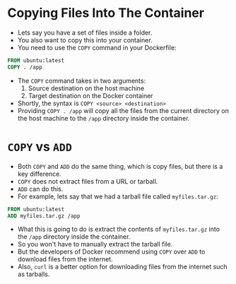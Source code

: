 # Copying Files Into The Container
+ Lets say you have a set of files inside a folder.
+ You also want to copy this into your container.
+ You need to use the `COPY` command in your Dockerfile:
```Dockerfile
FROM ubuntu:latest
COPY . /app
```
+ The `COPY` command takes in two arguments:
    1. Source destination on the host machine
    2. Target destination on the Docker container
+ Shortly, the syntax is `COPY <source> <destination>`
+ Providing `COPY . /app` will copy all the files from the current directory on the host machine to the `/app` directory inside the container.

# `COPY` vs `ADD`
+ Both `COPY` and `ADD` do the same thing, which is copy files, but there is a key difference.
+ `COPY` does not extract files from a URL or tarball.
+ `ADD` can do this.
+ For example, lets say that we had a tarball file called `myfiles.tar.gz`:
```Dockerfile
FROM ubuntu:latest
ADD myfiles.tar.gz /app
```
+ What this is going to do is extract the contents of `myfiles.tar.gz` into the `/app` directory inside the container.
+ So you won't have to manually extract the tarball file.
+ But the developers of Docker recommend using `COPY` over `ADD` to download files from the internet.
+ Also, `curl` is a better option for downloading files from the internet such as tarballs.
